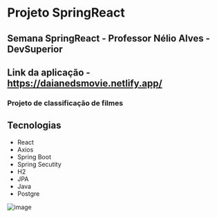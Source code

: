 # Projeto SpringReact
## Semana SpringReact - Professor Nélio Alves - DevSuperior
## Link da aplicação - https://daianedsmovie.netlify.app/
### Projeto de classificação de filmes


## Tecnologias
- React
- Axios
- Spring Boot
- Spring Secutity
- H2
- JPA
- Java
- Postgre

![image](https://user-images.githubusercontent.com/91790650/160313565-2a9d66b4-1b9f-45c0-877a-d62154baa343.png)
